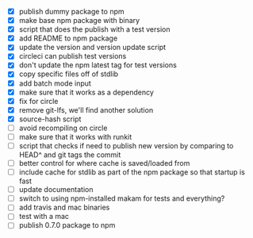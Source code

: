 - [x] publish dummy package to npm
- [x] make base npm package with binary
- [x] script that does the publish with a test version
- [x] add README to npm package
- [x] update the version and version update script
- [x] circleci can publish test versions
- [x] don't update the npm latest tag for test versions
- [x] copy specific files off of stdlib
- [x] add batch mode input
- [x] make sure that it works as a dependency
- [x] fix for circle
- [x] remove git-lfs, we'll find another solution
- [x] source-hash script
- [ ] avoid recompiling on circle
- [ ] make sure that it works with runkit
- [ ] script that checks if need to publish new version by comparing to HEAD^ and git tags the commit
- [ ] better control for where cache is saved/loaded from
- [ ] include cache for stdlib as part of the npm package so that startup is fast
- [ ] update documentation
- [ ] switch to using npm-installed makam for tests and everything?
- [ ] add travis and mac binaries
- [ ] test with a mac
- [ ] publish 0.7.0 package to npm
